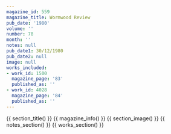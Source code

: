 ```yaml
---
magazine_id: 559
magazine_title: Wormwood Review
pub_date: '1980'
volume: ''
number: 78
month: ''
notes: null
pub_date1: 30/12/1980
pub_date2: null
image: null
works_included:
- work_id: 1500
  magazine_page: '83'
  published_as: ''
- work_id: 4028
  magazine_page: '84'
  published_as: ''
---
```


{{ section_title() }}
{{ magazine_info() }}
{{ section_image() }}
{{ notes_section() }}
{{ works_section() }}
